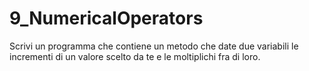 # 9_NumericalOperators
Scrivi un programma che contiene un metodo che date due variabili le incrementi di un valore scelto da te e le moltiplichi fra di loro.

